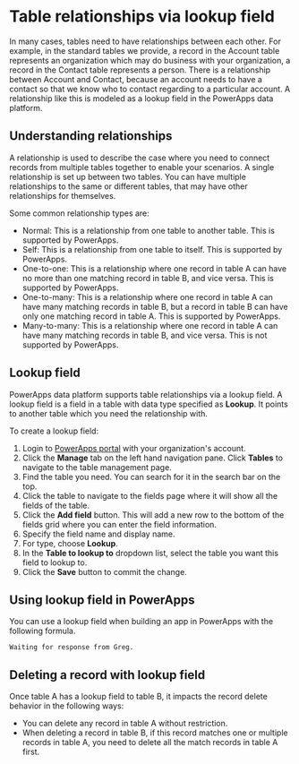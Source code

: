 <properties
	pageTitle="Table relationships via lookup field | Microsoft PowerApps"
	description="Build relationships between tables using lookup field."
	services="powerapps"
	documentationCenter="na"
	authors="guangyang"
	manager="erikre"
	editor=""
	tags=""/>

<tags
   ms.service="powerapps"
   ms.devlang="na"
   ms.topic="article"
   ms.tgt_pltfrm="na"
   ms.workload="na"
   ms.date="04/19/2016"
   ms.author="guayan"/>

# Table relationships via lookup field

In many cases, tables need to have relationships between each other. For example, in the standard tables we provide, a record in the Account table represents an organization which may do business with your organization, a record in the Contact table represents a person. There is a relationship between Account and Contact, because an account needs to have a contact so that we know who to contact regarding to a particular account. A relationship like this is modeled as a lookup field in the PowerApps data platform.

## Understanding relationships

A relationship is used to describe the case where you need to connect records from multiple tables together to enable your scenarios. A single relationship is set up between two tables. You can have multiple relationships to the same or different tables, that may have other relationships for themselves.

Some common relationship types are:

* Normal: This is a relationship from one table to another table. This is supported by PowerApps.
* Self: This is a relationship from one table to itself. This is supported by PowerApps.
* One-to-one: This is a relationship where one record in table A can have no more than one matching record in table B, and vice versa. This is supported by PowerApps.
* One-to-many: This is a relationship where one record in table A can have many matching records in table B, but a record in table B can have only one matching record in table A. This is supported by PowerApps.
* Many-to-many: This is a relationship where one record in table A can have many matching records in table B, and vice versa. This is not supported by PowerApps.

## Lookup field

PowerApps data platform supports table relationships via a lookup field. A lookup field is a field in a table with data type specified as **Lookup**. It points to another table which you need the relationship with.

To create a lookup field:

1. Login to [PowerApps portal]() with your organization's account.
2. Click the **Manage** tab on the left hand navigation pane. Click **Tables** to navigate to the table management page.
3. Find the table you need. You can search for it in the search bar on the top.
4. Click the table to navigate to the fields page where it will show all the fields of the table.
5. Click the **Add field** button. This will add a new row to the bottom of the fields grid where you can enter the field information.
6. Specify the field name and display name.
7. For type, choose **Lookup**.
8. In the **Table to lookup to** dropdown list, select the table you want this field to lookup to.
9. Click the **Save** button to commit the change.

## Using lookup field in PowerApps

You can use a lookup field when building an app in PowerApps with the following formula.

```
Waiting for response from Greg.
```

## Deleting a record with lookup field

Once table A has a lookup field to table B, it impacts the record delete behavior in the following ways:

* You can delete any record in table A without restriction.
* When deleting a record in table B, if this record matches one or multiple records in table A, you need to delete all the match records in table A first.
